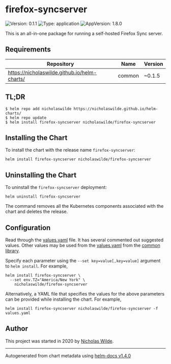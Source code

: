 # firefox-syncserver

![Version: 0.1.1](https://img.shields.io/badge/Version-0.1.1-informational?style=flat-square) ![Type: application](https://img.shields.io/badge/Type-application-informational?style=flat-square) ![AppVersion: 1.8.0](https://img.shields.io/badge/AppVersion-1.8.0-informational?style=flat-square)

This is an all-in-one package for running a self-hosted Firefox Sync server.

## Requirements

| Repository | Name | Version |
|------------|------|---------|
| https://nicholaswilde.github.io/helm-charts/ | common | ~0.1.5 |

## TL;DR
```console
$ helm repo add nicholaswilde https://nicholaswilde.github.io/helm-charts/
$ helm repo update
$ helm install firefox-syncserver nicholaswilde/firefox-syncserver
```

## Installing the Chart
To install the chart with the release name `firefox-syncserver`:
```console
helm install firefox-syncserver nicholaswilde/firefox-syncserver
```

## Uninstalling the Chart
To uninstall the `firefox-syncserver` deployment:
```console
helm uninstall firefox-syncserver
```
The command removes all the Kubernetes components associated with the chart and deletes the release.

## Configuration

Read through the [values.yaml](./values.yaml) file. It has several commented out suggested values.
Other values may be used from the [values.yaml](../common/values.yaml) from the [common library](../common).

Specify each parameter using the `--set key=value[,key=value]` argument to `helm install`. For example,
```console
helm install firefox-syncserver \
  --set env.TZ="America/New York" \
    nicholaswilde/firefox-syncserver
```

Alternatively, a YAML file that specifies the values for the above parameters can be provided while installing the chart.
For example,
```console
helm install firefox-syncserver nicholaswilde/firefox-syncserver -f values.yaml
```

## Author
This project was started in 2020 by [Nicholas Wilde](https://github.com/nicholaswilde).

----------------------------------------------
Autogenerated from chart metadata using [helm-docs v1.4.0](https://github.com/norwoodj/helm-docs/releases/v1.4.0)

